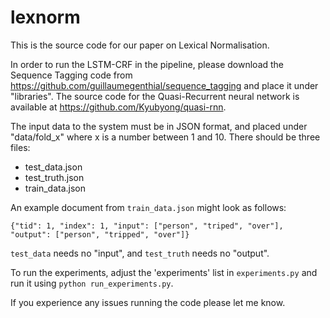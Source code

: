 # lexnorm

This is the source code for our paper on Lexical Normalisation.

In order to run the LSTM-CRF in the pipeline, please download the Sequence Tagging code from https://github.com/guillaumegenthial/sequence_tagging and place it under "libraries". The source code for the Quasi-Recurrent neural network is available at https://github.com/Kyubyong/quasi-rnn.

The input data to the system must be in JSON format, and placed under "data/fold_x" where x is a number between 1 and 10. There should be three files:

- test_data.json
- test_truth.json
- train_data.json

An example document from `train_data.json` might look as follows:

```
{"tid": 1, "index": 1, "input": ["person", "triped", "over"], "output": ["person", "tripped", "over"]}
```
`test_data` needs no "input", and `test_truth` needs no "output".

To run the experiments, adjust the 'experiments' list in `experiments.py` and run it using `python run_experiments.py`.

If you experience any issues running the code please let me know.
